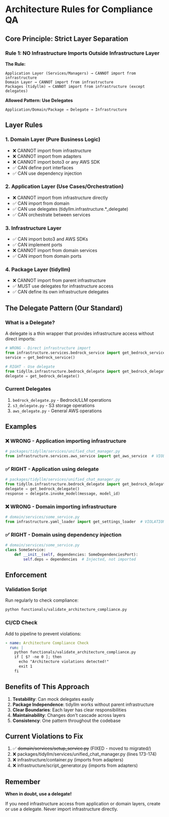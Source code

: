 # Architecture Rules for Compliance QA

## Core Principle: Strict Layer Separation

### Rule 1: NO Infrastructure Imports Outside Infrastructure Layer

**The Rule:**
```
Application Layer (Services/Managers) → CANNOT import from infrastructure
Domain Layer → CANNOT import from infrastructure
Packages (tidyllm) → CANNOT import from infrastructure (except delegates)
```

**Allowed Pattern: Use Delegates**
```
Application/Domain/Package → Delegate → Infrastructure
```

## Layer Rules

### 1. Domain Layer (Pure Business Logic)
- ❌ CANNOT import from infrastructure
- ❌ CANNOT import from adapters
- ❌ CANNOT import boto3 or any AWS SDK
- ✅ CAN define port interfaces
- ✅ CAN use dependency injection

### 2. Application Layer (Use Cases/Orchestration)
- ❌ CANNOT import from infrastructure directly
- ✅ CAN import from domain
- ✅ CAN use delegates (tidyllm.infrastructure.*_delegate)
- ✅ CAN orchestrate between services

### 3. Infrastructure Layer
- ✅ CAN import boto3 and AWS SDKs
- ✅ CAN implement ports
- ❌ CANNOT import from domain services
- ✅ CAN import from domain ports

### 4. Package Layer (tidyllm)
- ❌ CANNOT import from parent infrastructure
- ✅ MUST use delegates for infrastructure access
- ✅ CAN define its own infrastructure delegates

## The Delegate Pattern (Our Standard)

### What is a Delegate?
A delegate is a thin wrapper that provides infrastructure access without direct imports:

```python
# WRONG - Direct infrastructure import
from infrastructure.services.bedrock_service import get_bedrock_service
service = get_bedrock_service()

# RIGHT - Use delegate
from tidyllm.infrastructure.bedrock_delegate import get_bedrock_delegate
delegate = get_bedrock_delegate()
```

### Current Delegates
1. `bedrock_delegate.py` - Bedrock/LLM operations
2. `s3_delegate.py` - S3 storage operations
3. `aws_delegate.py` - General AWS operations

## Examples

### ❌ WRONG - Application importing infrastructure
```python
# packages/tidyllm/services/unified_chat_manager.py
from infrastructure.services.aws_service import get_aws_service  # VIOLATION!
```

### ✅ RIGHT - Application using delegate
```python
# packages/tidyllm/services/unified_chat_manager.py
from tidyllm.infrastructure.bedrock_delegate import get_bedrock_delegate
delegate = get_bedrock_delegate()
response = delegate.invoke_model(message, model_id)
```

### ❌ WRONG - Domain importing infrastructure
```python
# domain/services/some_service.py
from infrastructure.yaml_loader import get_settings_loader  # VIOLATION!
```

### ✅ RIGHT - Domain using dependency injection
```python
# domain/services/some_service.py
class SomeService:
    def __init__(self, dependencies: SomeDependenciesPort):
        self.deps = dependencies  # Injected, not imported
```

## Enforcement

### Validation Script
Run regularly to check compliance:
```bash
python functionals/validate_architecture_compliance.py
```

### CI/CD Check
Add to pipeline to prevent violations:
```yaml
- name: Architecture Compliance Check
  run: |
    python functionals/validate_architecture_compliance.py
    if [ $? -ne 0 ]; then
      echo "Architecture violations detected!"
      exit 1
    fi
```

## Benefits of This Approach

1. **Testability**: Can mock delegates easily
2. **Package Independence**: tidyllm works without parent infrastructure
3. **Clear Boundaries**: Each layer has clear responsibilities
4. **Maintainability**: Changes don't cascade across layers
5. **Consistency**: One pattern throughout the codebase

## Current Violations to Fix

1. ✅ ~~domain/services/setup_service.py~~ (FIXED - moved to migrated/)
2. ❌ packages/tidyllm/services/unified_chat_manager.py (lines 173-174)
3. ❌ infrastructure/container.py (imports from adapters)
4. ❌ infrastructure/script_generator.py (imports from adapters)

## Remember

**When in doubt, use a delegate!**

If you need infrastructure access from application or domain layers, create or use a delegate. Never import infrastructure directly.